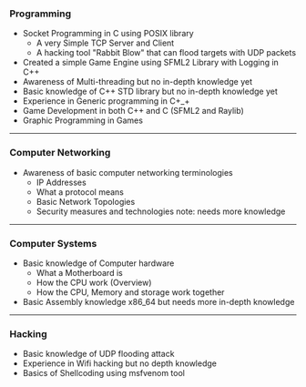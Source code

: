 
### Programming

* Socket Programming in C using POSIX library
	* A very Simple TCP Server and Client
	* A hacking tool "Rabbit Blow" that can flood targets with UDP packets
* Created a simple Game Engine using SFML2 Library with Logging in C++
* Awareness of Multi-threading but no in-depth knowledge yet
* Basic knowledge of C++ STD library but no in-depth knowledge yet
* Experience in Generic programming in C+_+
* Game Development in both C++ and C (SFML2 and Raylib)
* Graphic Programming in Games

---
### Computer Networking

* Awareness of basic computer networking terminologies
	* IP Addresses
	* What a protocol means
	* Basic Network Topologies
	* Security measures and technologies 
	note: needs more knowledge

---
### Computer Systems

* Basic knowledge of Computer hardware
	* What a Motherboard is
	* How the CPU work (Overview)
	* How the CPU, Memory and storage work together
* Basic Assembly knowledge x86_64 but needs more in-depth knowledge

___
### Hacking

* Basic knowledge of UDP flooding attack
* Experience in Wifi hacking but no depth knowledge
* Basics of Shellcoding using msfvenom tool
